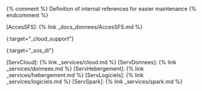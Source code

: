 {% comment %}
Definition of internal references for easier maintenance
{% endcomment %}

[AccesSFS]: {% link _docs_donnees/AccesSFS.md %}

[CloudSupport]: https://cloud-support.lal.in2p3.fr
{:target="_cloud_support"}

[SOS-DI]: http://sos.di.u-psud.fr/
{:target="_sos_di"}

[ServCloud]: {% link _services/cloud.md %}
[ServDonnees]: {% link _services/donnees.md %}
[ServHebergement]: {% link _services/hebergement.md %}
[ServLogiciels]: {% link _services/logiciels.md %}
[ServSpark]: {% link _services/spark.md %}
